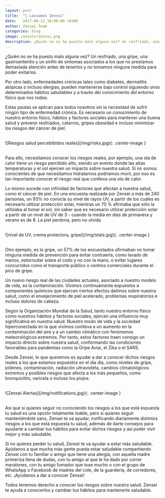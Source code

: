 ```yaml
---
layout: post
title:  "🎉 Lanzamos Zensei"
date:   2017-06-12 10:00:00 +0200
author: Zensei Team
categories: blog 
image: /assets/zensei.png
description: ¿Quién no se ha puesto malo alguna vez? Un resfriado, una gripe, una gastroenteritis, y un sinfín de patologías menores y sus síntomas asociados que no les prestamos atención hasta que los sufrimos y la verdad que son un incordio en nuestro día día ...
---
```


¿Quién no se ha puesto malo alguna vez? Un resfriado, una gripe, una gastroenteritis y un sinfín de síntomas asociados a los que no prestamos demasiada atención antes de tenerlos y no tomamos ninguna medida para poder evitarlos.
 
Por otro lado, enfermedades crónicas tales como diabetes, dermatitis atópicas o incluso alergias, pueden mantenerse bajo control siguiendo  unos determinados hábitos saludables y  a través del conocimiento del entorno físico que nos rodea.  
 
Estas pautas se aplican para todos nosotros sin la necesidad de sufrir ningún tipo de enfermedad crónica. Es necesario un conocimiento de nuestro entorno físico, hábitos y factores sociales para mantener una buena salud y prevenir resfriados, catarros, gripes obesidad e incluso minimizar los riesgos del cáncer de piel. 

 
<br>
![Riesgos salud percebibidos reales](/img/risks.jpg){: .center-image }
<br>
<br>

Para ello, necesitamos conocer los riesgos reales, por ejemplo, una ola de calor tiene un riesgo percibido alto, siendo un evento donde las altas temperaturas y el sol ejercen un impacto sobre nuestra salud. Si no somos conscientes de que necesitamos hidratarnos podríamos morir, por eso es tan importante conocer el riesgo real que conlleva una ola de calor. 
 
Lo mismo sucede con infinidad de factores que afectan a nuestra salud, como el cáncer de piel. En una encuesta realizada por Zensei a más de 240 personas, un 93% no conocía su nivel de rayos UV, a partir de los cuáles es necesario utilizar protección solar, mientras un 70 % afirmaba que sólo la utilizaba  al tomar el sol, sin saber que es necesario utilizar protección solar a partir de un nivel de UV de 3 - cuando la media en días de primavera y verano es de 8. La piel perdona, pero no olvida. 

<br>
![nivel de UV, crema protectora, gripe](/img/stats.jpg){: .center-image }
<br>
<br>

Otro ejemplo, es la gripe, un 57% de los encuestados afirmaban no tomar ninguna medida de prevención para evitar contraerla, como lavado de manos, estornudar sobre el codo y no con la mano, o evitar lugares concurridos como el transporte público o centros comerciales durante el pico de  gripe. 
 
Un nuevo riesgo real de las ciudades actuales, asociado a nuestro modelo de vida, es la contaminación. Vivimos continuamente expuestos a componentes químicos que ejercen ciertos efectos dañinos sobre nuestra salud, como el envejecimiento de piel acelerado, problemas respiratorios e incluso dolores de cabeza. 
 
Según la Organización Mundial de la Salud, tanto nuestro entorno físico como nuestros hábitos y factores sociales, ejercen una influencia muy significativa en nuestra salud. Nuestro modo de vida y la sociedad hiperconectada en la que vivimos conlleva a un aumento en la contaminación del aire y a un cambio climático con fenómenos meteorológicos extremos. Por tanto, estos factores traen consigo un impacto directo sobre nuestra salud, conformando las condiciones favorables para pandemias como la Gripe Aviar, el Zika o el SARS.
 
Desde Zensei, lo que queremos es ayudar a dar a conocer dichos riesgos reales a los que estamos expuestos en el día día, como niveles de gripe, pólenes, contaminación, radiación ultravioleta, cambios climatológicos extremos y posibles riesgos que afecta a los más pequeños, como bronquiolitis, varicela o incluso los piojos.
 
<br>
![Zensei Alertas](/img/notifications.jpg){: .center-image }
<br>
<br>

Así que si quieres seguir no conociendo los riesgos a los que está expuesta tu salud es una opción totalmente loable, pero si quieres seguir manteniéndote sano, Zensei te va ayudar, notificando diariamente distintos riesgos a los que está expuesta tu salud, además de darte consejos para ayudarte a cambiar tus hábitos para evitar dichos riesgos y así poder vivir mejor y más saludable.
 
Si no quieres perder tu salud, Zensei te va ayudar a estar más saludable.
Ayúdanos a que mucha más gente pueda estar saludable compartiendo Zensei con tu familiar o amigo que tiene una alergia, con aquella madre primeriza llena de dudas, con tu amigo al que le ha dado por correr maratones, con tu amigo fumador que tose mucho o con el grupo de WhatsApp o Facebook de madres del cole, de la guardería, de corredores, etc. ¡Ayúdanos a dar a conocer Zensei!
 
Todos tenemos derecho a conocer los riesgos sobre nuestra salud. Zensei te ayuda a conocerlos y cambiar tus hábitos para mantenerte saludable.
